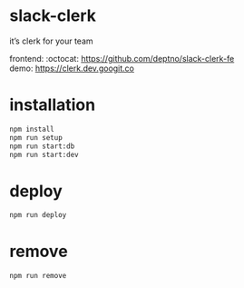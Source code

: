# slack-clerk

it’s clerk for your team

frontend: :octocat: <https://github.com/deptno/slack-clerk-fe>  
demo: <https://clerk.dev.googit.co>

# installation

```bash
npm install
npm run setup
npm run start:db
npm run start:dev
```

# deploy

```bash
npm run deploy
```

# remove

```bash
npm run remove
```
